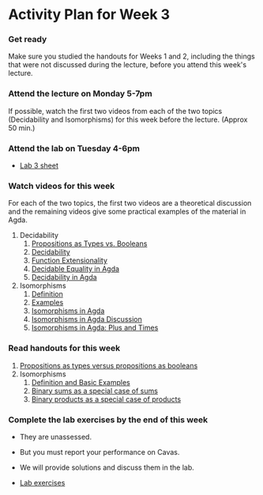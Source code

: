 # Activity Plan for Week 3

### Get ready

Make sure you studied the handouts for Weeks 1 and 2, including the things that were not discussed during the lecture, before you attend this week's lecture.

### Attend the lecture on Monday 5-7pm

If possible, watch the first two videos from each of the two topics (Decidability and Isomorphisms) for this week before the lecture.  (Approx 50 min.)

### Attend the lab on Tuesday 4-6pm

 * [Lab 3 sheet](/files/LectureNotes/files/exercises/lab3.lagda.md)

### Watch videos for this week

For each of the two topics, the first two videos are a theoretical discussion and the remaining videos give some practical examples of the material in Agda.

  1. Decidability
      1. [Propositions as Types vs. Booleans](https://bham.cloud.panopto.eu/Panopto/Pages/Viewer.aspx?id=1c10a972-0483-4528-847b-af9e0106638f)
	  1. [Decidability](https://bham.cloud.panopto.eu/Panopto/Pages/Viewer.aspx?id=c6ebe46a-4b9c-49fb-924f-af9e010663c2)
	  1. [Function Extensionality](https://bham.cloud.panopto.eu/Panopto/Pages/Viewer.aspx?id=2833f207-45b0-4386-8e61-af9e01065cd0)
	  1. [Decidable Equality in Agda](https://bham.cloud.panopto.eu/Panopto/Pages/Viewer.aspx?id=5b1940b5-d294-4efa-9471-af9e01066574)
	  1. [Decidability in Agda](https://bham.cloud.panopto.eu/Panopto/Pages/Viewer.aspx?id=49d74691-d9da-48fe-8dfa-af9e01065f4d)
  1. Isomorphisms
      1. [Definition](https://bham.cloud.panopto.eu/Panopto/Pages/Viewer.aspx?id=9a7df2b1-1000-4951-ba41-af9e01065ec3)
	  1. [Examples](https://bham.cloud.panopto.eu/Panopto/Pages/Viewer.aspx?id=a1fd8904-7924-467a-8167-af9e010664be)
	  1. [Isomorphisms in Agda](https://bham.cloud.panopto.eu/Panopto/Pages/Viewer.aspx?id=1928f454-42ba-44f5-baad-af9e01065b51)
	  1. [Isomorphisms in Agda Discussion](https://bham.cloud.panopto.eu/Panopto/Pages/Viewer.aspx?id=1d85d082-b5dd-473d-afc6-af9e01065f27)
	  1. [Isomorphisms in Agda: Plus and Times](https://bham.cloud.panopto.eu/Panopto/Pages/Viewer.aspx?id=0bfb94ca-e30f-47c6-a317-af9e01066541)

### Read handouts for this week

  1. [Propositions as types versus propositions as booleans](/files/LectureNotes/files/decidability.lagda.md)
  1. Isomorphisms
      1. [Definition and Basic Examples](/files/LectureNotes/files/isomorphisms.lagda.md)
	  1. [Binary sums as a special case of sums](/files/LectureNotes/files/binary-sums-as-sums.lagda.md)
	  1. [Binary products as a special case of products](/files/LectureNotes/files/binary-products-as-products.lagda.md)
  
### Complete the lab exercises by the end of this week

 * They are unassessed.

 * But you must report your performance on Cavas.

 * We will provide solutions and discuss them in the lab.

 * [Lab exercises](/files/LectureNotes/files/exercises/lab3.lagda.md)

